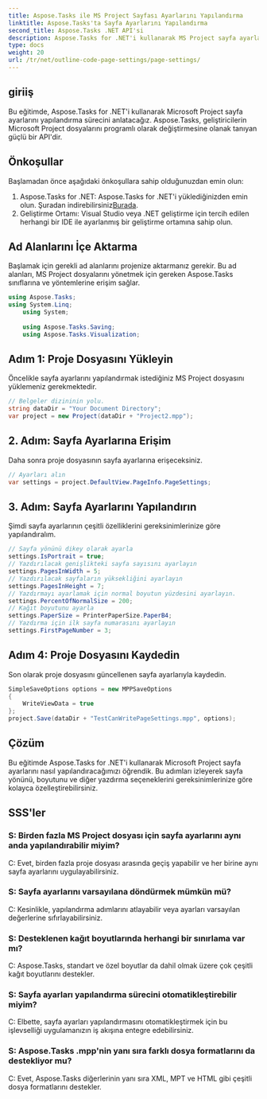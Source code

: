```yaml
---
title: Aspose.Tasks ile MS Project Sayfası Ayarlarını Yapılandırma
linktitle: Aspose.Tasks'ta Sayfa Ayarlarını Yapılandırma
second_title: Aspose.Tasks .NET API'si
description: Aspose.Tasks for .NET'i kullanarak MS Project sayfa ayarlarını nasıl yapılandıracağınızı öğrenin. Yönü, boyutu ve daha fazlasını basit adımlarla özelleştirin.
type: docs
weight: 20
url: /tr/net/outline-code-page-settings/page-settings/
---
```

## giriiş
Bu eğitimde, Aspose.Tasks for .NET'i kullanarak Microsoft Project sayfa ayarlarını yapılandırma sürecini anlatacağız. Aspose.Tasks, geliştiricilerin Microsoft Project dosyalarını programlı olarak değiştirmesine olanak tanıyan güçlü bir API'dir.
## Önkoşullar
Başlamadan önce aşağıdaki önkoşullara sahip olduğunuzdan emin olun:
1.  Aspose.Tasks for .NET: Aspose.Tasks for .NET'i yüklediğinizden emin olun. Şuradan indirebilirsiniz[Burada](https://releases.aspose.com/tasks/net/).
2. Geliştirme Ortamı: Visual Studio veya .NET geliştirme için tercih edilen herhangi bir IDE ile ayarlanmış bir geliştirme ortamına sahip olun.

## Ad Alanlarını İçe Aktarma
Başlamak için gerekli ad alanlarını projenize aktarmanız gerekir. Bu ad alanları, MS Project dosyalarını yönetmek için gereken Aspose.Tasks sınıflarına ve yöntemlerine erişim sağlar.
```csharp
using Aspose.Tasks;
using System.Linq;
    using System;
    
    using Aspose.Tasks.Saving;
    using Aspose.Tasks.Visualization;
```
## Adım 1: Proje Dosyasını Yükleyin
Öncelikle sayfa ayarlarını yapılandırmak istediğiniz MS Project dosyasını yüklemeniz gerekmektedir.
```csharp
// Belgeler dizininin yolu.
string dataDir = "Your Document Directory";
var project = new Project(dataDir + "Project2.mpp");
```
## 2. Adım: Sayfa Ayarlarına Erişim
Daha sonra proje dosyasının sayfa ayarlarına erişeceksiniz.
```csharp
// Ayarları alın
var settings = project.DefaultView.PageInfo.PageSettings;
```
## 3. Adım: Sayfa Ayarlarını Yapılandırın
Şimdi sayfa ayarlarının çeşitli özelliklerini gereksinimlerinize göre yapılandıralım.
```csharp
// Sayfa yönünü dikey olarak ayarla
settings.IsPortrait = true;
// Yazdırılacak genişlikteki sayfa sayısını ayarlayın
settings.PagesInWidth = 5;
// Yazdırılacak sayfaların yüksekliğini ayarlayın
settings.PagesInHeight = 7;
// Yazdırmayı ayarlamak için normal boyutun yüzdesini ayarlayın.
settings.PercentOfNormalSize = 200;
// Kağıt boyutunu ayarla
settings.PaperSize = PrinterPaperSize.PaperB4;
// Yazdırma için ilk sayfa numarasını ayarlayın
settings.FirstPageNumber = 3;
```
## Adım 4: Proje Dosyasını Kaydedin
Son olarak proje dosyasını güncellenen sayfa ayarlarıyla kaydedin.
```csharp
SimpleSaveOptions options = new MPPSaveOptions
{
    WriteViewData = true
};
project.Save(dataDir + "TestCanWritePageSettings.mpp", options);
```

## Çözüm
Bu eğitimde Aspose.Tasks for .NET'i kullanarak Microsoft Project sayfa ayarlarını nasıl yapılandıracağımızı öğrendik. Bu adımları izleyerek sayfa yönünü, boyutunu ve diğer yazdırma seçeneklerini gereksinimlerinize göre kolayca özelleştirebilirsiniz.

## SSS'ler
### S: Birden fazla MS Project dosyası için sayfa ayarlarını aynı anda yapılandırabilir miyim?
C: Evet, birden fazla proje dosyası arasında geçiş yapabilir ve her birine aynı sayfa ayarlarını uygulayabilirsiniz.
### S: Sayfa ayarlarını varsayılana döndürmek mümkün mü?
C: Kesinlikle, yapılandırma adımlarını atlayabilir veya ayarları varsayılan değerlerine sıfırlayabilirsiniz.
### S: Desteklenen kağıt boyutlarında herhangi bir sınırlama var mı?
C: Aspose.Tasks, standart ve özel boyutlar da dahil olmak üzere çok çeşitli kağıt boyutlarını destekler.
### S: Sayfa ayarları yapılandırma sürecini otomatikleştirebilir miyim?
C: Elbette, sayfa ayarları yapılandırmasını otomatikleştirmek için bu işlevselliği uygulamanızın iş akışına entegre edebilirsiniz.
### S: Aspose.Tasks .mpp'nin yanı sıra farklı dosya formatlarını da destekliyor mu?
C: Evet, Aspose.Tasks diğerlerinin yanı sıra XML, MPT ve HTML gibi çeşitli dosya formatlarını destekler.